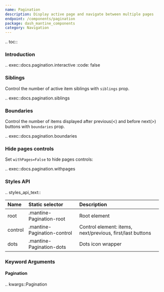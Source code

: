 ```yaml
---
name: Pagination
description: Display active page and navigate between multiple pages
endpoint: /components/pagination
package: dash_mantine_components
category: Navigation
---
```


.. toc::

### Introduction

.. exec::docs.pagination.interactive
    :code: false

### Siblings

Control the number of active item siblings with `siblings` prop.

.. exec::docs.pagination.siblings

### Boundaries

Control the number of items displayed after previous(<) and before next(>) buttons with `boundaries` prop.

.. exec::docs.pagination.boundaries

### Hide pages controls
Set `withPages=False` to hide pages controls:


.. exec::docs.pagination.withpages


### Styles API

.. styles_api_text::

| Name    | Static selector             | Description                                               |
|:--------|:----------------------------|:----------------------------------------------------------|
| root    | .mantine-Pagination-root    | Root element                                              |
| control | .mantine-Pagination-control | Control element: items, next/previous, first/last buttons |
| dots    | .mantine-Pagination-dots    | Dots icon wrapper                                         |

### Keyword Arguments

#### Pagination

.. kwargs::Pagination
